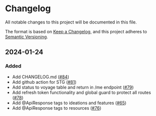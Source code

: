 # Changelog

All notable changes to this project will be documented in this file.

The format is based on [Keep a Changelog](https://keepachangelog.com/en/1.0.0/),
and this project adheres to [Semantic Versioning](https://semver.org/spec/v2.0.0.html).

## 2024-01-24

### Added

- Add CHANGELOG.md ([#84](https://github.com/chingu-x/chingu-dashboard-be/pull/84))
- Add github action for STG ([#81](https://github.com/chingu-x/chingu-dashboard-be/pull/81))
- Add status to voyage table and return in /me endpoint ([#79](https://github.com/chingu-x/chingu-dashboard-be/pull/79))
- Add refresh token functionality and global guard to protect all routes ([#78](https://github.com/chingu-x/chingu-dashboard-be/pull/78))
- Add @ApiResponse tags to ideations and features ([#65](https://github.com/chingu-x/chingu-dashboard-be/pull/77))
- Add @ApiResponse tags to resources ([#76](https://github.com/chingu-x/chingu-dashboard-be/pull/76))
